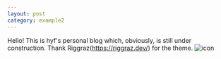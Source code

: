 ```yaml
---
layout: post
category: example2
---
```


Hello! This is hyf's personal blog which, obviously, is still under construction.
Thank Riggraz(https://riggraz.dev/) for the theme.
![icon](../assets/images/icons/icon.png)


